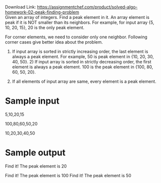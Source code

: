 Download Link: https://assignmentchef.com/product/solved-algo-homework-02-peak-finding-problem
<br>
Given an array of integers. Find a peak element in it. An array element is peak if it is NOT smaller than its neighbors. For example, for input array {5, 10, 20, 15}, 20 is the only peak element.

For corner elements, we need to consider only one neighbor. Following corner cases give better idea about the problem.

1) If input array is sorted in strictly increasing order, the last element is always a peak element. For example, 50 is peak element in {10, 20, 30, 40, 50}. 2) If input array is sorted in strictly decreasing order, the first element is always a peak element. 100 is the peak element in {100, 80, 60, 50, 20}.

3) If all elements of input array are same, every element is a peak element.

<h1>Sample input</h1>

5,10,20,15

100,80,60,50,20

10,20,30,40,50

<h1>Sample output</h1>

Find it! The peak element is 20

Find it! The peak element is 100 Find it! The peak element is 50


